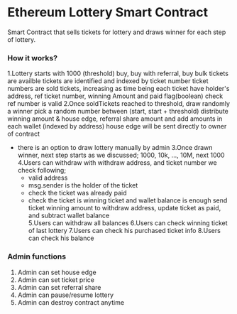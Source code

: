 # Ethereum Lottery Smart Contract
Smart Contract that sells tickets for lottery and draws winner for each step of lottery.

### How it works?
1.Lottery starts with 1000 (threshold)
  buy, buy with referral, buy bulk tickets are availble
  tickets are identified and indexed by ticket number
  ticket numbers are sold tickets, increasing as time being
  each ticket have holder's address, ref ticket number, winning Amount and paid flag(boolean)
  check ref number is valid
2.Once soldTickets reached to threshold, draw randomly a winner
  pick a random number between (start, start + threshold)
  distribute winning amount & house edge, referral share amount
  and add amounts in each wallet (indexed by address)
  house edge will be sent directly to owner of contract
  - there is an option to draw lottery manually by admin
3.Once drawn winner, next step starts
  as we discussed; 1000, 10k, ..., 10M, next 1000
4.Users can withdraw with withdraw address, and ticket number
  we check following;
    - valid address
    - msg.sender is the holder of the ticket
    - check the ticket was already paid
    - check the ticket is winning ticket and wallet balance is enough
  send ticket winning amount to withdraw address, update ticket as paid, and subtract wallet balance  
5.Users can withdraw all balances 
6.Users can check winning ticket of last lottery
7.Users can check his purchased ticket info
8.Users can check his balance

### Admin functions
1. Admin can set house edge
2. Admin can set ticket price
3. Admin can set referral share
4. Admin can pause/resume lottery
5. Admin can destroy contract anytime
